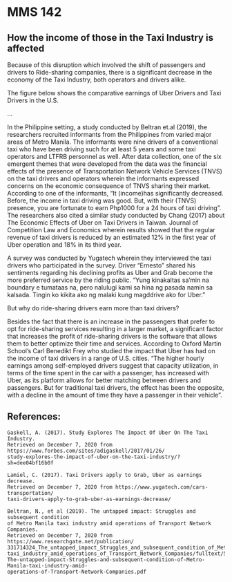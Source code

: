 # MMS 142 

## How the income of those in the Taxi Industry is affected


Because of this disruption which involved the shift of passengers and drivers to Ride-sharing companies, there is a significant decrease in the economy of the Taxi Industry, both operators and drivers alike. 

The figure below shows the comparative earnings of Uber Drivers and Taxi Drivers in the U.S.

...

In the Philippine setting, a study conducted by Beltran et.al (2019), the researchers recruited informants from the Philippines from varied major areas of Metro Manila. The informants were nine drivers of a conventional taxi who have been driving such for at least 5 years and some taxi operators and LTFRB personnel as well. After data collection, one of the six emergent themes that were developed from the data was the financial effects of the presence of Transportation Network Vehicle Services (TNVS) on the taxi drivers and operators wherein the informants expressed concerns on the economic consequence of TNVS sharing their market. According to one of the informants, “It (income)has significantly decreased. Before, the income in taxi driving was good. But, with their (TNVS) presence, you are fortunate to earn Php1000 for a 24 hours of taxi driving”. The researchers also cited a similar study conducted by Chang (2017) about The Economic Effects of Uber on Taxi Drivers in Taiwan. Journal of Competition Law and Economics wherein results showed that the regular revenue of taxi drivers is reduced by an estimated 12% in the first year of Uber operation and 18% in its third year. 

A survey was conducted by Yugatech wherein they interviewed the taxi drivers who participated in the survey. Driver “Ernesto” shared his sentiments regarding his declining profits as Uber and Grab become the more preferred service by the riding public. “Yung kinakaltas sa’min na boundary e tumataas na, pero nalulugi kami sa hina ng pasada namin sa kalsada. Tingin ko kikita ako ng malaki kung magddrive ako for Uber.” 

But why do ride-sharing drivers earn more than taxi drivers?

Besides the fact that there is an increase in the passengers that prefer to opt for ride-sharing services resulting in a larger market, a significant factor that increases the profit of ride-sharing drivers is the software that allows them to better optimize their time and services. According to Oxford Martin School’s Carl Benedikt Frey who studied the impact that Uber has had on the income of taxi drivers in a range of U.S. cities. “The higher hourly earnings among self-employed drivers suggest that capacity utilization, in terms of the time spent in the car with a passenger, has increased with Uber, as its platform allows for better matching between drivers and passengers. But for traditional taxi drivers, the effect has been the opposite, with a decline in the amount of time they have a passenger in their vehicle”. 

## References:

```
Gaskell, A. (2017). Study Explores The Impact Of Uber On The Taxi Industry. 
Retrieved on December 7, 2020 from https://www.forbes.com/sites/adigaskell/2017/01/26/
study-explores-the-impact-of-uber-on-the-taxi-industry/?sh=dee04bf16b0f

Lamiel, C. (2017). Taxi Drivers apply to Grab, Uber as earnings decrease. 
Retrieved on December 7, 2020 from https://www.yugatech.com/cars-transportation/
taxi-drivers-apply-to-grab-uber-as-earnings-decrease/

Beltran, N., et al (2019). The untapped impact: Struggles and subsequent condition 
of Metro Manila taxi industry amid operations of Transport Network Companies. 
Retrieved on December 7, 2020 from https://www.researchgate.net/publication/
331714324_The_untapped_impact_Struggles_and_subsequent_condition_of_Metro_Manila_
taxi_industry_amid_operations_of_Transport_Network_Companies/fulltext/5c890fca299bf14e7e79a048/
The-untapped-impact-Struggles-and-subsequent-condition-of-Metro-Manila-taxi-industry-amid-
operations-of-Transport-Network-Companies.pdf
```


